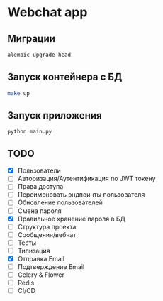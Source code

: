 # Webchat app

## Миграции

``` bash
alembic upgrade head
```

## Запуск контейнера с БД

``` bash
make up
```

## Запуск приложения

```
python main.py
```


## TODO

- [x] Пользователи
- [ ] Авторизация/Аутентификация по JWT токену
- [ ] Права доступа
- [ ] Переименовать эндпоинты пользователя
- [ ] Обновление пользователей
- [ ] Смена пароля
- [x] Правильное хранение пароля в БД
- [ ] Структура проекта
- [ ] Сообщения/вебчат
- [ ] Тесты
- [ ] Типизация
- [x] Отправка Email
- [ ] Подтверждение Email
- [ ] Celery & Flower
- [ ] Redis
- [ ] CI/CD